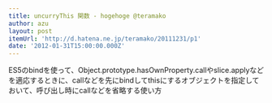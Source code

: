 ```yaml
---
title: uncurryThis 関数 - hogehoge @teramako
author: azu
layout: post
itemUrl: 'http://d.hatena.ne.jp/teramako/20111231/p1'
date: '2012-01-31T15:00:00.000Z'
---
```

ES5のbindを使って、Object.prototype.hasOwnProperty.callやslice.applyなどを適応するときに、callなどを先にbindしてthisにするオブジェクトを指定しておいて、呼び出し時にcallなどを省略する使い方
